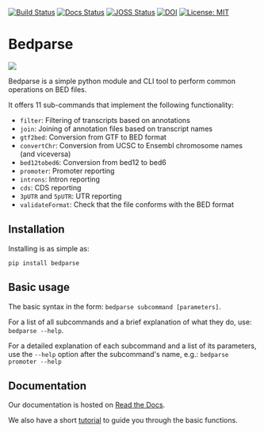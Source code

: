 [![Build Status](https://travis-ci.org/tleonardi/bedparse.svg?branch=devel)](https://travis-ci.org/tleonardi/bedparse)
[![Docs Status](https://readthedocs.org/projects/bedparse/badge/?version=devel&style=flat)](https://bedparse.readthedocs.io/en/devel/)
[![JOSS Status](http://joss.theoj.org/papers/22763a3b37fde13e548e884edd3221fa/status.svg)](http://joss.theoj.org/papers/22763a3b37fde13e548e884edd3221fa)
[![DOI](https://zenodo.org/badge/DOI/10.5281/zenodo.2578820.svg)](https://doi.org/10.5281/zenodo.2578820)
[![License: MIT](https://img.shields.io/badge/License-MIT-brightgreen.svg)](https://opensource.org/licenses/MIT)
# Bedparse

![](docs/bedparse.svg)

Bedparse is a simple python module and CLI tool to perform common operations on BED files.

It offers 11 sub-commands that implement the following functionality:
* `filter`: Filtering of transcripts based on annotations
* `join`: Joining of annotation files based on transcript names
* `gtf2bed`: Conversion from GTF to BED format
* `convertChr`: Conversion from UCSC to Ensembl chromosome names (and viceversa)
* `bed12tobed6`: Conversion from bed12 to bed6
* `promoter`: Promoter reporting
* `introns`: Intron reporting
* `cds`: CDS reporting
* `3pUTR` and `5pUTR`: UTR reporting 
* `validateFormat`: Check that the file conforms with the BED format

## Installation

Installing is as simple as:

```
pip install bedparse
```

## Basic usage

The basic syntax in the form: `bedparse subcommand [parameters]`.

For a list of all subcommands and a brief explanation of what they do, use: `bedparse --help`.

For a detailed explanation of each subcommand and a list of its parameters, use the `--help` option after the subcommand's name, e.g.: `bedparse promoter --help`

## Documentation

Our documentation is hosted on [Read the Docs](https://bedparse.readthedocs.io/en/devel/).

We also have a short [tutorial](https://bedparse.readthedocs.io/en/devel/Tutorial.html) to guide you through the basic functions.

